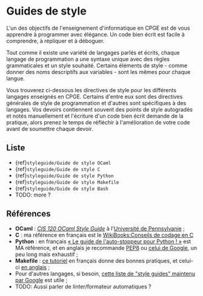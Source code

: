 # Guides de style

L'un des objectifs de l'enseignement d'informatique en CPGE est de vous apprendre à programmer avec élégance. Un code bien écrit est facile à comprendre, à répliquer et à déboguer.

Tout comme il existe une variété de langages parlés et écrits, chaque langage de programmation a une syntaxe unique avec des règles grammaticales et un style souhaité. Certains éléments de style - comme donner des noms descriptifs aux variables - sont les mêmes pour chaque langue.

Vous trouverez ci-dessous les directives de style pour les différents langages enseignés en CPGE.
Certains d'entre eux sont des directives générales de style de programmation et d'autres sont spécifiques à des langages. Vos devoirs contiennent souvent des points de style autogradés et notés manuellement et l'écriture d'un code bien écrit demande de la pratique, alors prenez le temps de réfléchir à l'amélioration de votre code avant de soumettre chaque devoir.

## Liste

- {ref}`styleguide/Guide de style OCaml`
- {ref}`styleguide/Guide de style C`
- {ref}`styleguide/Guide de style Python`
- {ref}`styleguide/Guide de style Makefile`
- {ref}`styleguide/Guide de style Bash`
- TODO: more ?


## Références

- **OCaml** : [*CIS 120 OCaml Style Guide*](https://www.seas.upenn.edu/~cis120/20fa/ocaml_style/) à l'[Université de Pennsylvanie](https://www.upenn.edu/) ;
- **C** : ma référence en français est le [WikiBooks:Conseils de codage en C](https://fr.wikibooks.org/wiki/Conseils_de_codage_en_C)
- **Python** : en français [« Le guide de l'auto-stoppeur pour Python ! »](https://python-guide-fr.readthedocs.io/fr/latest/#writing-great-python-code) est MA référence, et en anglais je recommande [PEP8](https://pep8.org/) ou [celui de Google](https://google.github.io/styleguide/pyguide.html), un peu long mais exhaustif ;
- **Makefile** : [ce tutoriel](http://perso.univ-lyon1.fr/jean-claude.iehl/Public/educ/Makefile.html) en français donne des bonnes pratiques, et celui-ci [en anglais](https://clarkgrubb.com/makefile-style-guide) ;
- Pour d'autres langages, si besoin, [cette liste de "style guides" maintenu par Google](https://google.github.io/styleguide/) est utile ;
- TODO: Aussi parler de linter/formateur automatiques ?